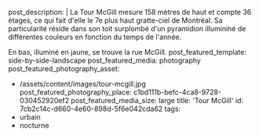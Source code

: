 post_description: |
  La Tour McGill mesure 158 mètres de haut et compte 36 étages, ce qui fait d'elle le 7e plus haut gratte-ciel de Montréal. Sa particularité réside dans son toit surplombé d'un pyramidion illumininé de différentes couleurs en fonction du temps de&nbsp;l'année.
  
  En bas, illuminé en jaune, se trouve la rue&nbsp;McGill.
post_featured_template: side-by-side-landscape
post_featured_media: photography
post_featured_photography_asset:
  - /assets/content/images/tour-mcgill.jpg
post_featured_photography_place: c1bd111b-befc-4ca8-9728-030452920ef2
post_featured_media_size: large
title: 'Tour McGill'
id: 7cb2c14c-d660-4e60-898d-5f6e042cda62
tags:
  - urbain
  - nocturne
